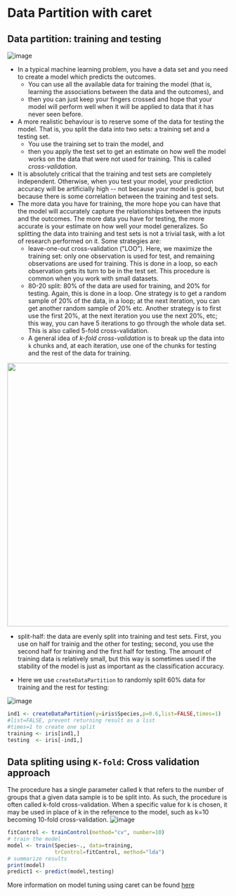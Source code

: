 # Data Partition with caret


## Data partition: training and testing

![image](https://user-images.githubusercontent.com/43855029/122599105-cd3e6b80-d03b-11eb-9aa4-2b8f39427c20.png)

- In a typical machine learning problem, you have a data set and you need to create a model which predicts the 
outcomes. 
  - You can use all the available data for training the model (that is, 
  learning the associations between the data and the outcomes), and 
  - then you can just keep your fingers crossed and hope that your model will 
  perform well when it will be applied to data that it has never seen before.
- A more realistic behaviour is to reserve some of the data for testing the model. That is, you split the data into two sets: a training set and a testing set. 
  - You use the training set to train the model, and 
  - then you apply the test set to get an estimate on how well the model 
  works on the data that were not used for training. This is called *cross-validation*. 
- It is absolutely critical that the training and test sets are completely independent. 
Otherwise, when you test your model, your prediction accuracy will be artificially 
high -- not because your model is good, but because there is some correlation between the 
training and test sets. 
- The more data you have for training, the more hope you can have that the model will 
accurately capture the relationships between the inputs and the outcomes. The more 
data you have for testing, the more accurate is your estimate on how well 
your model generalizes. So splitting the data into training and test sets is not 
a trivial task, with a lot of research performed on it. Some strategies are:
  - leave-one-out cross-validation ("LOO"). Here, we maximize the training set: only 
  one observation is used for test, and remaining observations are used for training. 
  This is done in a loop, so each observation gets its turn to be in the test set. 
  This procedure is common when you work with small datasets.
  - 80-20 split: 80% of the data are used for training, and 20% for testing. Again, 
  this is done in a loop. One strategy is to get a random sample of 20% of the data, 
  in a loop; at the next iteration, you can get another random sample of 20% etc. Another 
  strategy is to first use the first 20%, at the next iteration you use the next 20%, etc; 
  this way, you can have 5 iterations to go through the whole data set. This is also called 5-fold cross-validation.
  - A general idea of *k-fold cross-validation* is to break up the data into `k` chunks and, 
  at each iteration, use one of the chunks for testing and the rest of the data for training.

<img src="../fig/r_ml/5fold_cv.png" width=600>

  - split-half: the data are evenly split into training and test sets. First, you use on half for trainig and the other for testing; second, you use the second half for training and the first half for testing. The amount of training data is relatively small, but this way is sometimes used if the stability of the model is just as important as the classification accuracy.

- Here we use `createDataPartition` to randomly split 60% data for training and the rest for testing:

![image](https://user-images.githubusercontent.com/43855029/114209883-22b81700-992d-11eb-83a4-c4ab1538a1e5.png)

~~~r
ind1 <- createDataPartition(y=iris$Species,p=0.6,list=FALSE,times=1)
#list=FALSE, prevent returning result as a list
#times=1 to create one split
training <- iris[ind1,]
testing  <- iris[-ind1,] 
~~~

## Data spliting using `K-fold`: Cross validation approach

The procedure has a single parameter called k that refers to the number of groups that a given data sample is to be split into. As such, the procedure is often called k-fold cross-validation. When a specific value for k is chosen, it may be used in place of k in the reference to the model, such as k=10 becoming 10-fold cross-validation.
![image](https://user-images.githubusercontent.com/43855029/114211785-103edd00-992f-11eb-89d0-bbd7bd0c0178.png)

~~~r
fitControl <- trainControl(method="cv", number=10)
# train the model
model <- train(Species~., data=training, 
               trControl=fitControl, method="lda")
# summarize results
print(model)
predict1 <- predict(model,testing)
~~~

More information on model tuning using caret can be found [here](https://topepo.github.io/caret/model-training-and-tuning.html)

